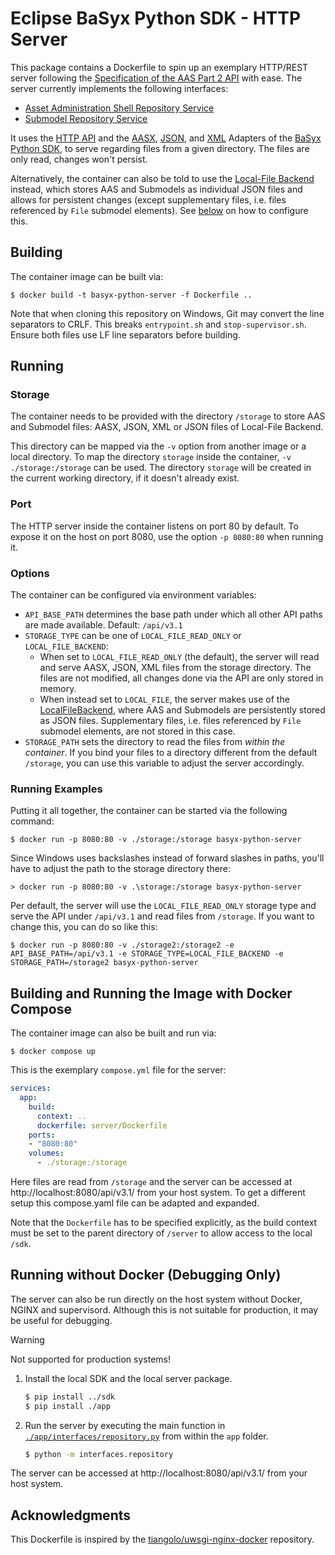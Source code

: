 # Eclipse BaSyx Python SDK - HTTP Server

This package contains a Dockerfile to spin up an exemplary HTTP/REST server following the [Specification of the AAS Part 2 API][6] with ease.
The server currently implements the following interfaces:

- [Asset Administration Shell Repository Service][4]
- [Submodel Repository Service][5]

It uses the [HTTP API][1] and the [AASX][7], [JSON][8], and [XML][9] Adapters of the [BaSyx Python SDK][3], to serve regarding files from a given directory.
The files are only read, changes won't persist.

Alternatively, the container can also be told to use the [Local-File Backend][2] instead, which stores AAS and Submodels as individual JSON files and allows for persistent changes (except supplementary files, i.e. files referenced by `File` submodel elements).
See [below](#options) on how to configure this.

## Building

The container image can be built via:
```
$ docker build -t basyx-python-server -f Dockerfile ..
```

Note that when cloning this repository on Windows, Git may convert the line separators to CRLF. This breaks `entrypoint.sh` and `stop-supervisor.sh`. Ensure both files use LF line separators before building. 

## Running

### Storage

The container needs to be provided with the directory `/storage` to store AAS and Submodel files: AASX, JSON, XML or JSON files of Local-File Backend.

This directory can be mapped via the `-v` option from another image or a local directory.
To map the directory `storage` inside the container, `-v ./storage:/storage` can be used.
The directory `storage` will be created in the current working directory, if it doesn't already exist.

### Port

The HTTP server inside the container listens on port 80 by default.
To expose it on the host on port 8080, use the option `-p 8080:80` when running it.

### Options

The container can be configured via environment variables:
- `API_BASE_PATH` determines the base path under which all other API paths are made available.
  Default: `/api/v3.1`
- `STORAGE_TYPE` can be one of `LOCAL_FILE_READ_ONLY` or `LOCAL_FILE_BACKEND`:
  - When set to `LOCAL_FILE_READ_ONLY` (the default), the server will read and serve AASX, JSON, XML files from the storage directory.
    The files are not modified, all changes done via the API are only stored in memory.
  - When instead set to `LOCAL_FILE`, the server makes use of the [LocalFileBackend][2], where AAS and Submodels are persistently stored as JSON files.
    Supplementary files, i.e. files referenced by `File` submodel elements, are not stored in this case.
- `STORAGE_PATH` sets the directory to read the files from *within the container*. If you bind your files to a directory different from the default `/storage`, you can use this variable to adjust the server accordingly.

### Running Examples

Putting it all together, the container can be started via the following command:
```
$ docker run -p 8080:80 -v ./storage:/storage basyx-python-server
```

Since Windows uses backslashes instead of forward slashes in paths, you'll have to adjust the path to the storage directory there:
```
> docker run -p 8080:80 -v .\storage:/storage basyx-python-server
```

Per default, the server will use the `LOCAL_FILE_READ_ONLY` storage type and serve the API under `/api/v3.1` and read files from `/storage`. If you want to change this, you can do so like this:
```
$ docker run -p 8080:80 -v ./storage2:/storage2 -e API_BASE_PATH=/api/v3.1 -e STORAGE_TYPE=LOCAL_FILE_BACKEND -e STORAGE_PATH=/storage2 basyx-python-server
```

## Building and Running the Image with Docker Compose

The container image can also be built and run via:
```
$ docker compose up
```

This is the exemplary `compose.yml` file for the server:
```yaml
services:
  app:
    build:
      context: ..
      dockerfile: server/Dockerfile
    ports:
    - "8080:80"
    volumes:
      - ./storage:/storage
```

Here files are read from `/storage` and the server can be accessed at http://localhost:8080/api/v3.1/ from your host system. 
To get a different setup this compose.yaml file can be adapted and expanded.

Note that the `Dockerfile` has to be specified explicitly, as the build context must be set to the parent directory of `/server` to allow access to the local `/sdk`.

## Running without Docker (Debugging Only)

The server can also be run directly on the host system without Docker, NGINX and supervisord. Although this is not suitable for production, it may be useful for debugging.

> [!warning]
> Not supported for production systems!

1. Install the local SDK and the local server package.
   ```bash
   $ pip install ../sdk
   $ pip install ./app
   ```

2. Run the server by executing the main function in [`./app/interfaces/repository.py`](./app/interfaces/repository.py) from within the `app` folder.
   ```bash
   $ python -m interfaces.repository
   ```

The server can be accessed at http://localhost:8080/api/v3.1/ from your host system. 

## Acknowledgments

This Dockerfile is inspired by the [tiangolo/uwsgi-nginx-docker][10] repository.

[1]: https://github.com/eclipse-basyx/basyx-python-sdk/pull/238
[2]: https://basyx-python-sdk.readthedocs.io/en/latest/backend/local_file.html
[3]: https://github.com/eclipse-basyx/basyx-python-sdk
[4]: https://app.swaggerhub.com/apis/Plattform_i40/AssetAdministrationShellRepositoryServiceSpecification/V3.1.1_SSP-001
[5]: https://app.swaggerhub.com/apis/Plattform_i40/SubmodelRepositoryServiceSpecification/V3.1.1_SSP-001
[6]: https://industrialdigitaltwin.org/content-hub/aasspecifications/idta_01002-3-0_application_programming_interfaces
[7]: https://basyx-python-sdk.readthedocs.io/en/latest/adapter/aasx.html#adapter-aasx
[8]: https://basyx-python-sdk.readthedocs.io/en/latest/adapter/json.html
[9]: https://basyx-python-sdk.readthedocs.io/en/latest/adapter/xml.html
[10]: https://github.com/tiangolo/uwsgi-nginx-docker
